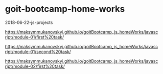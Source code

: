 # goit-bootcamp-home-works
2018-06-22-js-projects
<!--home-work-module-01-->
https://maksymmukanovskyi.github.io/goitBootcamp_js_homeWorks/javascript/module-01/first%20task/
<!--home-work-module-01-02-->
https://maksymmukanovskyi.github.io/goitBootcamp_js_homeWorks/javascript/module-01/second%20task/
<!--home-work-module-02-01-->
https://maksymmukanovskyi.github.io/goitBootcamp_js_homeWorks/javascript/module-02/first%20task/
